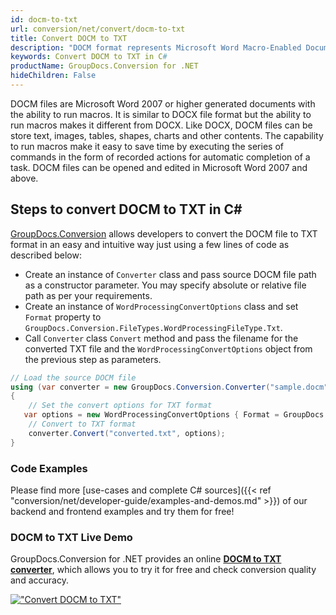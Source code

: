 ```yaml
---
id: docm-to-txt
url: conversion/net/convert/docm-to-txt
title: Convert DOCM to TXT
description: "DOCM format represents Microsoft Word Macro-Enabled Document with .docm extension. Learn how to convert DOCM to TXT file programmatically in C# language using GroupDocs.Conversion for .NET library."
keywords: Convert DOCM to TXT in C#
productName: GroupDocs.Conversion for .NET
hideChildren: False
---
```


DOCM files are Microsoft Word 2007 or higher generated documents with the ability to run macros. It is similar to DOCX file format but the ability to run macros makes it different from DOCX. Like DOCX, DOCM files can be store text, images, tables, shapes, charts and other contents. The capability to run macros make it easy to save time by executing the series of commands in the form of recorded actions for automatic completion of a task. DOCM files can be opened and edited in Microsoft Word 2007 and above.

## Steps to convert DOCM to TXT in C#

[GroupDocs.Conversion](https://products.groupdocs.com/conversion/net) allows developers to convert the DOCM file to TXT format in an easy and intuitive way just using a few lines of code as described below:

* Create an instance of `Converter` class and pass source DOCM file path as a constructor parameter. You may specify absolute or relative file path as per your requirements. 
* Create an instance of `WordProcessingConvertOptions` class and set `Format` property to `GroupDocs.Conversion.FileTypes.WordProcessingFileType.Txt`.
* Call `Converter` class `Convert` method and pass the filename for the converted TXT file and the `WordProcessingConvertOptions` object from the previous step as parameters.

```csharp
// Load the source DOCM file
using (var converter = new GroupDocs.Conversion.Converter("sample.docm"))
{
    // Set the convert options for TXT format
   var options = new WordProcessingConvertOptions { Format = GroupDocs.Conversion.FileTypes.WordProcessingFileType.Txt };
    // Convert to TXT format
    converter.Convert("converted.txt", options);
}
```

### Code Examples

Please find more [use-cases and complete C# sources]({{< ref "conversion/net/developer-guide/examples-and-demos.md" >}}) of our backend and frontend examples and try them for free!

### DOCM to TXT Live Demo

GroupDocs.Conversion for .NET provides an online [**DOCM to TXT converter**](https://products.groupdocs.app/conversion/docm-to-txt), which allows you to try it for free and check conversion quality and accuracy.

[!["Convert DOCM to TXT"](conversion/net/images/convert-to-txt/convert-docm-to-txt.png)](https://products.groupdocs.app/conversion/docm-to-txt)